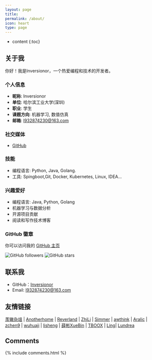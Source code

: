 ```yaml
---
layout: page
title: 
permalink: /about/
icon: heart
type: page
---
```


* content
{:toc}

## 关于我
你好！我是Inversionor，一个热爱编程和技术的开发者。

### 个人信息
- **昵称**: Inversionor
- **单位**: 哈尔滨工业大学(深圳)
- **职业**: 学生
- **课题方向**: 机器学习, 数值仿真
- **邮箱**: [l932874230@163.com](mailto:l932874230@163.com)

### 社交媒体
- [GitHub](https://github.com/Inversionor)

### 技能
- 编程语言: Python, Java, Golang.
- 工具: Spingboot,Git, Docker, Kubernetes, Linux, IDEA...

### 兴趣爱好
- 编程语言: Java, Python, Golang
- 机器学习与数据分析
- 开源项目贡献
- 阅读和写作技术博客

### GitHub 徽章
你可以访问我的 [GitHub 主页](https://github.com/Inversionor)

<!-- 如果你希望重新添加GitHub徽章，确保使用正确的iframe链接 -->
<!-- <iframe src="https://githubbadge.appspot.com/gaohaoyang?s=1" style="border: 0;height: 142px;width: 200px;overflow: hidden;" frameBorder="0"></iframe> -->

![GitHub followers](https://img.shields.io/github/followers/Inversionor?label=Follow&style=social)
![GitHub stars](https://img.shields.io/github/stars/Inversionor?label=Stars&style=social)

## 联系我

* GitHub：[Inversionor](https://github.com/Inversionor)
* Email: [l932874230@163.com](mailto:l932874230@163.com)

## 友情链接

[羡辙杂俎](http://zhangwenli.com/blog) \| [Anotherhome](https://www.anotherhome.net) \| [Reverland](http://reverland.org/) \| [ZhiLi](http://lizhipower.github.io/) \| [Simmer](http://simmer-jun.github.io/) \| [awthink](http://awthink.net/) \| [Aralic](http://aralic.github.io/) \| [zchen9](http://www.chen9.info/) \| [wuhuaji](http://wuhuaji.me/) \| [lisheng](http://www.lishengcn.cn/) \| [薛彬XueBin](http://axuebin.com/blog/) \| [TBOOX](http://www.tboox.org/cn/) \| [Ling](http://linglinyp.com/)\| [Lundrea](https://ymiir.asia/)

## Comments

{% include comments.html %}

